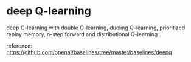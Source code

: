 # deep Q-learning

deep Q-learning with double Q-learning, dueling Q-learning, prioritized replay memory, n-step forward and distributional Q-learning

reference: https://github.com/openai/baselines/tree/master/baselines/deepq
